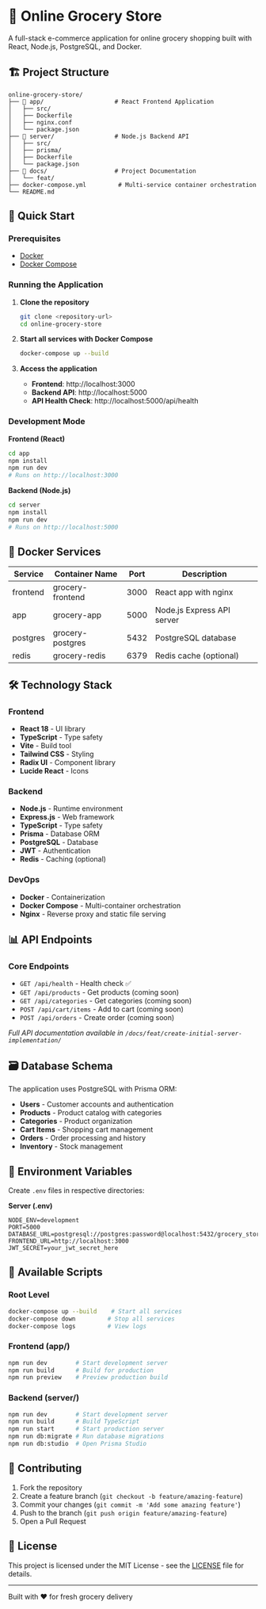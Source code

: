 # 🛒 Online Grocery Store

A full-stack e-commerce application for online grocery shopping built with React, Node.js, PostgreSQL, and Docker.

## 🏗️ Project Structure

```
online-grocery-store/
├── 📁 app/                    # React Frontend Application
│   ├── src/
│   ├── Dockerfile
│   ├── nginx.conf
│   └── package.json
├── 📁 server/                 # Node.js Backend API
│   ├── src/
│   ├── prisma/
│   ├── Dockerfile
│   └── package.json
├── 📁 docs/                   # Project Documentation
│   └── feat/
├── docker-compose.yml         # Multi-service container orchestration
└── README.md
```

## 🚀 Quick Start

### Prerequisites
- [Docker](https://docs.docker.com/get-docker/)
- [Docker Compose](https://docs.docker.com/compose/install/)

### Running the Application

1. **Clone the repository**
   ```bash
   git clone <repository-url>
   cd online-grocery-store
   ```

2. **Start all services with Docker Compose**
   ```bash
   docker-compose up --build
   ```

3. **Access the application**
   - **Frontend**: http://localhost:3000
   - **Backend API**: http://localhost:5000
   - **API Health Check**: http://localhost:5000/api/health

### Development Mode

**Frontend (React)**
```bash
cd app
npm install
npm run dev
# Runs on http://localhost:3000
```

**Backend (Node.js)**
```bash
cd server
npm install
npm run dev
# Runs on http://localhost:5000
```

## 🐳 Docker Services

| Service    | Container Name     | Port | Description                    |
|------------|-------------------|------|--------------------------------|
| frontend   | grocery-frontend  | 3000 | React app with nginx           |
| app        | grocery-app       | 5000 | Node.js Express API server     |
| postgres   | grocery-postgres  | 5432 | PostgreSQL database            |
| redis      | grocery-redis     | 6379 | Redis cache (optional)         |

## 🛠️ Technology Stack

### Frontend
- **React 18** - UI library
- **TypeScript** - Type safety
- **Vite** - Build tool
- **Tailwind CSS** - Styling
- **Radix UI** - Component library
- **Lucide React** - Icons

### Backend
- **Node.js** - Runtime environment
- **Express.js** - Web framework
- **TypeScript** - Type safety
- **Prisma** - Database ORM
- **PostgreSQL** - Database
- **JWT** - Authentication
- **Redis** - Caching (optional)

### DevOps
- **Docker** - Containerization
- **Docker Compose** - Multi-container orchestration
- **Nginx** - Reverse proxy and static file serving

## 📊 API Endpoints

### Core Endpoints
- `GET /api/health` - Health check ✅
- `GET /api/products` - Get products (coming soon)
- `GET /api/categories` - Get categories (coming soon)
- `POST /api/cart/items` - Add to cart (coming soon)
- `POST /api/orders` - Create order (coming soon)

*Full API documentation available in `/docs/feat/create-initial-server-implementation/`*

## 🗃️ Database Schema

The application uses PostgreSQL with Prisma ORM:
- **Users** - Customer accounts and authentication
- **Products** - Product catalog with categories
- **Categories** - Product organization
- **Cart Items** - Shopping cart management
- **Orders** - Order processing and history
- **Inventory** - Stock management

## 🔧 Environment Variables

Create `.env` files in respective directories:

**Server (.env)**
```env
NODE_ENV=development
PORT=5000
DATABASE_URL=postgresql://postgres:password@localhost:5432/grocery_store_db
FRONTEND_URL=http://localhost:3000
JWT_SECRET=your_jwt_secret_here
```

## 📝 Available Scripts

### Root Level
```bash
docker-compose up --build    # Start all services
docker-compose down         # Stop all services
docker-compose logs         # View logs
```

### Frontend (app/)
```bash
npm run dev        # Start development server
npm run build      # Build for production
npm run preview    # Preview production build
```

### Backend (server/)
```bash
npm run dev        # Start development server
npm run build      # Build TypeScript
npm run start      # Start production server
npm run db:migrate # Run database migrations
npm run db:studio  # Open Prisma Studio
```

## 🤝 Contributing

1. Fork the repository
2. Create a feature branch (`git checkout -b feature/amazing-feature`)
3. Commit your changes (`git commit -m 'Add some amazing feature'`)
4. Push to the branch (`git push origin feature/amazing-feature`)
5. Open a Pull Request

## 📄 License

This project is licensed under the MIT License - see the [LICENSE](LICENSE) file for details.

---

Built with ❤️ for fresh grocery delivery
